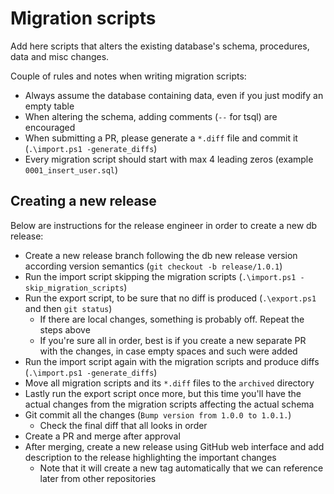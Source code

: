 # Migration scripts

Add here scripts that alters the existing database's schema, procedures, data and misc changes.

Couple of rules and notes when writing migration scripts:
- Always assume the database containing data, even if you just modify an empty table
- When altering the schema, adding comments (`--` for tsql) are encouraged
- When submitting a PR, please generate a `*.diff` file and commit it (`.\import.ps1 -generate_diffs`)
- Every migration script should start with max 4 leading zeros (example `0001_insert_user.sql`)

## Creating a new release

Below are instructions for the release engineer in order to create a new db release:
- Create a new release branch following the db new release version according version semantics (`git checkout -b release/1.0.1`)
- Run the import script skipping the migration scripts (`.\import.ps1 -skip_migration_scripts`)
- Run the export script, to be sure that no diff is produced (`.\export.ps1` and then `git status`)
  - If there are local changes, something is probably off. Repeat the steps above
  - If you're sure all in order, best is if you create a new separate PR with the changes, in case empty spaces and such were added
- Run the import script again with the migration scripts and produce diffs (`.\import.ps1 -generate_diffs`)
- Move all migration scripts and its `*.diff` files to the `archived` directory
- Lastly run the export script once more, but this time you'll have the actual changes from the migration scripts affecting the actual schema
- Git commit all the changes (`Bump version from 1.0.0 to 1.0.1.`)
  - Check the final diff that all looks in order
- Create a PR and merge after approval
- After merging, create a new release using GitHub web interface and add description to the release highlighting the important changes
  - Note that it will create a new tag automatically that we can reference later from other repositories
